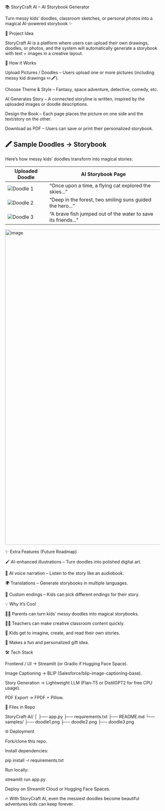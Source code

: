 📚 StoryCraft AI – AI Storybook Generator

Turn messy kids’ doodles, classroom sketches, or personal photos into a magical AI-powered storybook ✨

🚀 Project Idea

StoryCraft AI is a platform where users can upload their own drawings, doodles, or photos, and the system will automatically generate a storybook with text + images in a creative layout.

🎨 How it Works

Upload Pictures / Doodles – Users upload one or more pictures (including messy kid drawings ✏️🖍️).

Choose Theme & Style – Fantasy, space adventure, detective, comedy, etc.

AI Generates Story – A connected storyline is written, inspired by the uploaded images or doodle descriptions.

Design the Book – Each page places the picture on one side and the text/story on the other.

Download as PDF – Users can save or print their personalized storybook.

## 🖍️ Sample Doodles → Storybook

Here’s how messy kids’ doodles transform into magical stories:

| Uploaded Doodle | AI Storybook Page |
|-----------------|-------------------|
| ![Doodle 1](samples/doodle1.png) | “Once upon a time, a flying cat explored the skies...” |
| ![Doodle 2](samples/doodle2.png) | “Deep in the forest, two smiling suns guided the hero...” |
| ![Doodle 3](samples/doodle3.png) | “A brave fish jumped out of the water to save its friends...” |

<img width="1536" height="1024" alt="image" src="https://github.com/user-attachments/assets/1eea18eb-a4da-4655-89c7-0de30a61195c" />

✨ Extra Features (Future Roadmap)

🖌️ AI-enhanced illustrations – Turn doodles into polished digital art.

🎤 AI voice narration – Listen to the story like an audiobook.

🌍 Translations – Generate storybooks in multiple languages.

🎲 Custom endings – Kids can pick different endings for their story.

💡 Why It’s Cool

👩‍👧 Parents can turn kids’ messy doodles into magical storybooks.

👩‍🏫 Teachers can make creative classroom content quickly.

👦 Kids get to imagine, create, and read their own stories.

🎁 Makes a fun and personalized gift idea.

🛠️ Tech Stack

Frontend / UI → Streamlit
 (or Gradio if Hugging Face Space).

Image Captioning → BLIP (Salesforce/blip-image-captioning-base).

Story Generation → Lightweight LLM (Flan-T5 or DistilGPT2 for free CPU usage).

PDF Export → FPDF + Pillow.

📂 Files in Repo

StoryCraft-AI/
│
├── app.py
├── requirements.txt
├── README.md
└── samples/
    ├── doodle1.png
    ├── doodle2.png
    ├── doodle3.png

🌐 Deployment

Fork/clone this repo.

Install dependencies:

pip install -r requirements.txt


Run locally:

streamlit run app.py


Deploy on Streamlit Cloud or Hugging Face Spaces.

🔥 With StoryCraft AI, even the messiest doodles become beautiful adventures kids can keep forever.
